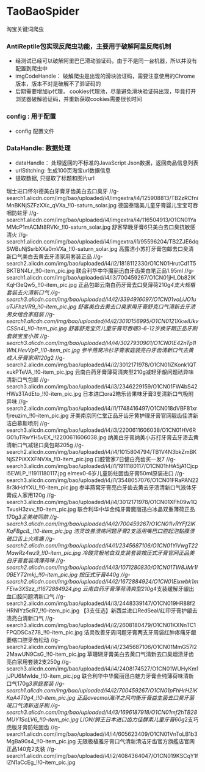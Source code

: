 # TaoBaoSpider
淘宝关键词爬虫
### AntiReptile包实现反爬虫功能，主要用于破解阿里反爬机制
 - 经测试已经可以破解阿里巴巴滑动验证码，由于不是同一台机器，所以并没有配置到爬虫中
 -  imgCodeHandle： 破解爬虫是出现的滑块验证码，需要注意使用的Chrome版本，版本不对是破解不了验证码的
 - 后期需要增加ip代理， cookies代理池，尽量避免滑块验证码出现，毕竟打开浏览器破解验证码，并重新获取cookies需要很长时间
### config : 用于配置
 - config 配置文件
### DataHandle: 数据处理
 - dataHandle： 处理返回的不标准的JavaScript Json数据，返回商品信息列表
 - urlStitching: 生成100页淘宝url数据信息
 - 提取数据, 只提取了标题和图片url
 
 
 瑞士进口怀尔德美白牙膏牙齿美白去口臭牙
//g-search1.alicdn.com/img/bao/uploaded/i4/imgextra/i4/125908813/TB2zRCfniMnBKNjSZFzXXc_qVXa_!!0-saturn_solar.jpg
德国泰瑞美儿童牙膏婴儿宝宝可吞咽防蛀牙
//g-search1.alicdn.com/img/bao/uploaded/i4/imgextra/i4/116504913/O1CN01YaMMcP1mACMt8RVKr_!!0-saturn_solar.jpg
舒客早晚牙膏6只美白去口臭抗敏感清火
//g-search1.alicdn.com/img/bao/uploaded/i4/imgextra/i1/95596204/TB2ZJE6dqSWBuNjSsrbXXa0mVXa_!!0-saturn_solar.jpg
高露洁小苏打牙膏包邮去口臭清新口气美白去黄去牙渍家用套装正品
//g-search2.alicdn.com/img/bao/uploaded/i4/i2/1818112330/O1CN01HrutCd1T5BKTBN4Lr_!!0-item_pic.jpg
联合利华中华魔丽迅白牙齿美白笔正品1.95ml
//g-search1.alicdn.com/img/bao/uploaded/i4/i3/700459267/O1CN01jHLOb82IKKqH3eQw5_!!0-item_pic.jpg
正品包邮云南白药牙膏去口臭薄荷210g*4支大规格套装去火清新口气
//g-search3.alicdn.com/img/bao/uploaded/i4/i2/3394916097/O1CN01voLiJO1uuTJFhzVR9_!!0-item_pic.jpg
舒客美白去黄去口臭家用牙膏舒克口气清新去牙渍男女组合家庭装
//g-search1.alicdn.com/img/bao/uploaded/i4/i2/3010156995/O1CN0121XkwlUkvCSSn4i_!!0-item_pic.jpg
舒客舒克宝贝儿童牙膏可吞咽3-6-12岁换牙期正品牙刷套装宝宝小孩
//g-search3.alicdn.com/img/bao/uploaded/i4/i4/3027930901/O1CN01E42nTp1IWhLHevVpP_!!0-item_pic.jpg
参半燕窝冷杉牙膏家庭装亮白牙齿清新口气去黄成人牙膏家用120g*2
//g-search2.alicdn.com/img/bao/uploaded/i4/i2/3012171978/O1CN01iZKonk1QTxukPTeVA_!!0-item_pic.jpg
云南白药牙膏薄荷清爽型210g减轻牙龈问题祛异味清新口气包邮
//g-search3.alicdn.com/img/bao/uploaded/i4/i3/2346229159/O1CN01FW4bS42HWs3TAdEto_!!0-item_pic.jpg
日本进口ora2皓乐齿果味牙膏3支清新口气吸附异味
//g-search2.alicdn.com/img/bao/uploaded/i4/i1/1748416497/O1CN018dVBF81xrfjreuzim_!!0-item_pic.jpg
牙美南京同仁堂正品牙齿牙黄护理牙膏官网靓齿佳清新洁白慕斯喷剂
//g-search3.alicdn.com/img/bao/uploaded/i4/i3/2200611606038/O1CN01HV6RG01uTRwYH5vEX_!!2200611606038.jpg
纳美白牙膏纳美小苏打牙膏去牙渍去黄清新口气减轻口臭包邮205g
//g-search2.alicdn.com/img/bao/uploaded/i4/i4/1015804794/TB1V4N3bkZmBKNjSZPiXXXFNVXa_!!0-item_pic.jpg
口腔管家7日健白亮齿买一发7
//g-search3.alicdn.com/img/bao/uploaded/i4/i1/1911180117/O1CN01hHA5jA1Cjcpl5EWLP_!!1911180117.jpg
elmex0-6岁儿童防蛀固齿牙膏50ml原装进口
//g-search3.alicdn.com/img/bao/uploaded/i4/i1/3548057076/O1CN01FRaPAN228r3kHdYXU_!!0-item_pic.jpg
参半燕窝牙膏亮白牙齿去黄去牙渍清新口气液体牙膏成人家用120g
//g-search3.alicdn.com/img/bao/uploaded/i4/i4/3012171978/O1CN01XFh09w1QTxusH3zvv_!!0-item_pic.jpg
联合利华中华金纯牙膏魔丽迅白冰晶双重薄荷正品170g*3孟美岐同款
//g-search3.alicdn.com/img/bao/uploaded/i4/i2/700459267/O1CN01IvRYFf2IKKqFBgcIL_!!0-item_pic.jpg
洁灵改善溃疡问题牙膏2支适用嘴巴口腔起泡黏膜溃破口舌上火疼痛
//g-search2.alicdn.com/img/bao/uploaded/i4/i1/2345687106/O1CN01YiVwgT22MawRz4wz9_!!0-item_pic.jpg
冷酸灵极地白双支装套装按压式牙膏官网正品美白牙膏套装清薄荷味
//g-search2.alicdn.com/img/bao/uploaded/i4/i3/1071280830/O1CN01TW8JMr1I0BEYT2mkj_!!0-item_pic.jpg
按压式牙膏440g
//g-search2.alicdn.com/img/bao/uploaded/i4/i2/1672884924/O1CN01Eixwbk1mFEiw3XSzz_!!1672884924.jpg
云南白药牙膏薄荷清爽型210g*4支装缓解牙龈出血口腔问题清新口气
//g-search2.alicdn.com/img/bao/uploaded/i4/i3/2448339147/O1CN019HR88f2HRNIYz5cR7_!!0-item_pic.jpg
【3支任选】新西兰进口RedSeal/红印牙膏护龈去渍亮白清新口气
//g-search3.alicdn.com/img/bao/uploaded/i4/i2/2608180479/O1CN01KXNnTC1FPQDSCaZ78_!!0-item_pic.jpg
洁灵改善牙周问题牙膏两支牙周袋红肿疼痛牙龈萎缩口腔牙齿松动
//g-search2.alicdn.com/img/bao/uploaded/i4/i4/2345687106/O1CN01MmG57I22MawUN9CsG_!!0-item_pic.jpg
草珊瑚牙膏美白去黄口气清新去口臭烟渍牙齿亮白家用套装2支250g
//g-search3.alicdn.com/img/bao/uploaded/i4/i4/2408174527/O1CN01WUHyKm1jJPU6MwIde_!!0-item_pic.jpg
联合利华中华魔丽迅白魅力牙膏金纯薄荷味清新口气170g*3家庭套装
//g-search1.alicdn.com/img/bao/uploaded/i4/i2/700459267/O1CN01pFhHrH2IKKqA4T0g4_!!0-item_pic.jpg
正品avecmoi海洋之风均衡牙膏益生菌去口臭牙菌斑口气清新送牙刷
//g-search3.alicdn.com/img/bao/uploaded/i4/i3/1696187918/O1CN01mf2hTB28MUY1ScLV6_!!0-item_pic.jpg
LION/狮王日本进口齿力佳酵素儿童牙膏60g*2支巧虎版牙膏防蛀固齿
//g-search1.alicdn.com/img/bao/uploaded/i4/i4/605623409/O1CN01VnToLB1b3MgBa90s4_!!0-item_pic.jpg
无限极植雅牙膏口气清新清洁牙齿官方旗艦店官网正品140克2支装
//g-search1.alicdn.com/img/bao/uploaded/i4/i2/4084364047/O1CN019KSCqY1flZN1aCcEg_!!0-item_pic.jpg
 